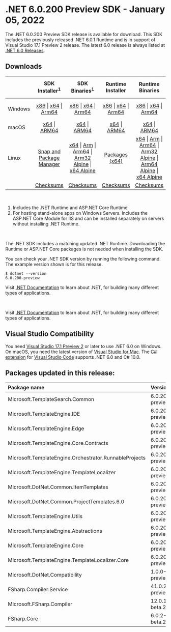 # .NET 6.0.200 Preview SDK - January 05, 2022

The .NET 6.0.200 Preview SDK release is available for download. This SDK includes the previously released .NET 6.0.1 Runtime and is in support of Visual Studio 17.1 Preview 2 release. The latest 6.0 release is always listed at [.NET 6.0 Releases](../README.md).


## Downloads

|           | SDK Installer<sup>1</sup>                        | SDK Binaries<sup>1</sup>                 | Runtime Installer                                        | Runtime Binaries                                 | ASP.NET Core Runtime           |Windows Desktop Runtime          |
| --------- | :------------------------------------------:     | :----------------------:                 | :---------------------------:                            | :-------------------------:                      | :-----------------:            | :-----------------:            |
| Windows   | [x86][dotnet-sdk-win-x86.exe] \| [x64][dotnet-sdk-win-x64.exe] \| [Arm64][dotnet-sdk-win-arm64.exe] | [x86][dotnet-sdk-win-x86.zip] \| [x64][dotnet-sdk-win-x64.zip] \|  [Arm64][dotnet-sdk-win-arm64.zip] | [x86][dotnet-runtime-win-x86.exe] \| [x64][dotnet-runtime-win-x64.exe] \| [Arm64][dotnet-runtime-win-arm64.exe] | [x86][dotnet-runtime-win-x86.zip] \| [x64][dotnet-runtime-win-x64.zip] \| [Arm64][dotnet-runtime-win-arm64.zip] | [x86][aspnetcore-runtime-win-x86.exe] \| [x64][aspnetcore-runtime-win-x64.exe] \|<br> [Hosting Bundle][dotnet-hosting-win.exe]<sup>2</sup> | [x86][windowsdesktop-runtime-win-x86.exe] \| [x64][windowsdesktop-runtime-win-x64.exe] \| [Arm64][windowsdesktop-runtime-win-arm64.exe] |
| macOS     | [x64][dotnet-sdk-osx-x64.pkg] \| [ARM64][dotnet-sdk-osx-arm64.pkg] | [x64][dotnet-sdk-osx-x64.tar.gz] \| [ARM64][dotnet-sdk-osx-arm64.tar.gz]  | [x64][dotnet-runtime-osx-x64.pkg] \| [ARM64][dotnet-runtime-osx-arm64.pkg] | [x64][dotnet-runtime-osx-x64.tar.gz] \| [ARM64][dotnet-runtime-osx-arm64.tar.gz]| [x64][aspnetcore-runtime-osx-x64.tar.gz] \| [ARM64][aspnetcore-runtime-osx-arm64.tar.gz] | - |<sup>1</sup>
| Linux     |  [Snap and Package Manager](../install-linux.md)  | [x64][dotnet-sdk-linux-x64.tar.gz] \| [Arm][dotnet-sdk-linux-arm.tar.gz]  \| [Arm64][dotnet-sdk-linux-arm64.tar.gz] \| [Arm32 Alpine][dotnet-sdk-linux-musl-arm.tar.gz]  \| [x64 Alpine][dotnet-sdk-linux-musl-x64.tar.gz] | [Packages (x64)][linux-packages] | [x64][dotnet-runtime-linux-x64.tar.gz] \| [Arm][dotnet-runtime-linux-arm.tar.gz] \| [Arm64][dotnet-runtime-linux-arm64.tar.gz] \| [Arm32 Alpine][dotnet-runtime-linux-musl-arm.tar.gz] \| [Arm64 Alpine][dotnet-runtime-linux-musl-arm64.tar.gz] \| [x64 Alpine][dotnet-runtime-linux-musl-x64.tar.gz]  | [x64][aspnetcore-runtime-linux-x64.tar.gz]<sup>1</sup>  \| [Arm][aspnetcore-runtime-linux-arm.tar.gz]<sup>1</sup> \| [Arm64][aspnetcore-runtime-linux-arm64.tar.gz]<sup>1</sup> \| [x64 Alpine][aspnetcore-runtime-linux-musl-x64.tar.gz] | - | <sup>1</sup> |
|  | [Checksums][checksums-sdk]                             | [Checksums][checksums-sdk]                                      | [Checksums][checksums-runtime]                             | [Checksums][checksums-runtime]  | [Checksums][checksums-runtime]  | [Checksums][checksums-runtime]

</br>

1. Includes the .NET Runtime and ASP.NET Core Runtime
2. For hosting stand-alone apps on Windows Servers. Includes the ASP.NET Core Module for IIS and can be installed separately on servers without installing .NET Runtime.

</br>

The .NET SDK includes a matching updated .NET Runtime. Downloading the Runtime or ASP.NET Core packages is not needed when installing the SDK.

You can check your .NET SDK version by running the following command. The example version shown is for this release.

```console
$ dotnet --version
6.0.200-preview
```
Visit [.NET Documentation](https://docs.microsoft.com/dotnet/core/) to learn about .NET, for building many different types of applications.

</br>

Visit [.NET Documentation](https://docs.microsoft.com/dotnet/core/) to learn about .NET, for building many different types of applications.


## Visual Studio Compatibility

You need [Visual Studio 17.1 Preview 2](https://visualstudio.microsoft.com) or later to use .NET 6.0 on Windows. On macOS, you need the latest version of [Visual Studio for Mac](https://visualstudio.microsoft.com/vs/mac/). The [C# extension](https://code.visualstudio.com/docs/languages/dotnet) for [Visual Studio Code](https://code.visualstudio.com/) supports .NET 6.0 and C# 10.0.


[blob-runtime]: https://dotnetcli.blob.core.windows.net/dotnet/Runtime/
[blob-sdk]: https://dotnetcli.blob.core.windows.net/dotnet/Sdk/
[release-notes]: https://github.com/dotnet/core/blob/main/release-notes/6.0/6.0.1/6.0.200-preview-sdk.md

[checksums-runtime]: https://dotnetcli.blob.core.windows.net/dotnet/checksums/6.0.1-sha.txt
[checksums-sdk]: https://dotnetcli.blob.core.windows.net/dotnet/checksums/6.0.1-sha.txt

[linux-install]: https://docs.microsoft.com/dotnet/core/install/linux
[linux-setup]: https://github.com/dotnet/core/blob/main/Documentation/linux-setup.md

[dotnet-blog]:  https://devblogs.microsoft.com/dotnet/announcing-net-6/
[aspnet-blog]: https://devblogs.microsoft.com/dotnet/announcing-asp-net-core-in-net-6/
[maui-blog]: https://devblogs.microsoft.com/dotnet/update-on-dotnet-maui/

[linux-packages]: ../install-linux.md

## Packages updated in this release:

Package name | Version
:----------- | :------------------
Microsoft.TemplateSearch.Common | 6.0.200-preview.21616.2.nupkg
Microsoft.TemplateEngine.IDE | 6.0.200-preview.21616.2.nupkg
Microsoft.TemplateEngine.Edge | 6.0.200-preview.21616.2.nupkg
Microsoft.TemplateEngine.Core.Contracts | 6.0.200-preview.21616.2.nupkg
Microsoft.TemplateEngine.Orchestrator.RunnableProjects | 6.0.200-preview.21616.2.nupkg
Microsoft.TemplateEngine.TemplateLocalizer | 6.0.200-preview.21616.2.nupkg
Microsoft.DotNet.Common.ItemTemplates | 6.0.200-preview.21616.2.nupkg
Microsoft.DotNet.Common.ProjectTemplates.6.0 | 6.0.200-preview.21616.2.nupkg
Microsoft.TemplateEngine.Utils | 6.0.200-preview.21616.2.nupkg
Microsoft.TemplateEngine.Abstractions | 6.0.200-preview.21616.2.nupkg
Microsoft.TemplateEngine.Core | 6.0.200-preview.21616.2.nupkg
Microsoft.TemplateEngine.TemplateLocalizer.Core | 6.0.200-preview.21616.2.nupkg
Microsoft.DotNet.Compatibility | 1.0.0-preview.21616.10.nupkg
FSharp.Compiler.Service | 41.0.2-preview.21610.1.nupkg
Microsoft.FSharp.Compiler | 12.0.1-beta.21610.1.nupkg
FSharp.Core | 6.0.2-beta.21610.1.nupkg




[//]: # ( Runtime 6.0.1)
[dotnet-runtime-linux-arm.tar.gz]: https://download.visualstudio.microsoft.com/download/pr/bdea32df-7ab8-47f5-8f8c-3de28d5771d0/c839293beeace695b6698debaedd345e/dotnet-runtime-6.0.1-linux-arm.tar.gz
[dotnet-runtime-linux-arm64.tar.gz]: https://download.visualstudio.microsoft.com/download/pr/002742a9-8107-4434-a208-863f07e09397/75884224d828a34b7c5f070df5213553/dotnet-runtime-6.0.1-linux-arm64.tar.gz
[dotnet-runtime-linux-musl-arm.tar.gz]: https://download.visualstudio.microsoft.com/download/pr/ec103bef-97f1-463f-b456-1dfe2473780b/5bbf354345896169c2bff2ec93e522b5/dotnet-runtime-6.0.1-linux-musl-arm.tar.gz
[dotnet-runtime-linux-musl-arm64.tar.gz]: https://download.visualstudio.microsoft.com/download/pr/90106452-a511-4dea-a51c-efe756434492/111563cc5d540a59dd0b6c74f5146ca8/dotnet-runtime-6.0.1-linux-musl-arm64.tar.gz
[dotnet-runtime-linux-musl-x64.tar.gz]: https://download.visualstudio.microsoft.com/download/pr/0bd52fac-c9ac-4403-a8a0-60cce7f6787d/90cc619f2797076a89e97f497fa8495c/dotnet-runtime-6.0.1-linux-musl-x64.tar.gz
[dotnet-runtime-linux-x64.tar.gz]: https://download.visualstudio.microsoft.com/download/pr/be8a513c-f3bb-4fbd-b382-6596cf0d67b5/968e205c44eabd205b8ea98be250b880/dotnet-runtime-6.0.1-linux-x64.tar.gz
[dotnet-runtime-osx-arm64.pkg]: https://download.visualstudio.microsoft.com/download/pr/51646583-741c-481e-b598-f13dc719cdf4/3adaa0faa24326fd7cc2265e957339bf/dotnet-runtime-6.0.1-osx-arm64.pkg
[dotnet-runtime-osx-arm64.tar.gz]: https://download.visualstudio.microsoft.com/download/pr/88d4eaf6-3e85-4f99-92d3-46b85e0d0289/e233ec478e24c415cbde0ff712148f03/dotnet-runtime-6.0.1-osx-arm64.tar.gz
[dotnet-runtime-osx-x64.pkg]: https://download.visualstudio.microsoft.com/download/pr/6824b342-4659-40a1-ab73-25dd43e5e225/e57b1bfa437cf152f2d7064246bfb653/dotnet-runtime-6.0.1-osx-x64.pkg
[dotnet-runtime-osx-x64.tar.gz]: https://download.visualstudio.microsoft.com/download/pr/56ae949c-f246-44e3-bdb3-a89847123ed2/d35135999651b78c0ef42b0e19cf06c0/dotnet-runtime-6.0.1-osx-x64.tar.gz
[dotnet-runtime-win-arm64.exe]: https://download.visualstudio.microsoft.com/download/pr/5523e915-f92b-421a-84a5-303831c56f38/d415141f5879c047878673eb69dfd5cd/dotnet-runtime-6.0.1-win-arm64.exe
[dotnet-runtime-win-arm64.zip]: https://download.visualstudio.microsoft.com/download/pr/6158fb62-88aa-4767-9c62-7c0b8cd778c1/5ede5da1545e5619a699d76eea3942fb/dotnet-runtime-6.0.1-win-arm64.zip
[dotnet-runtime-win-x64.exe]: https://download.visualstudio.microsoft.com/download/pr/df4372ca-82c8-4bfa-acf9-c49e27279e7e/6bddefd26964017ff520dc1443029e04/dotnet-runtime-6.0.1-win-x64.exe
[dotnet-runtime-win-x64.zip]: https://download.visualstudio.microsoft.com/download/pr/9347a0de-bc9f-455d-8224-2fdcdd4e92fe/83d5eeca56ad51922e47e8bd3880f738/dotnet-runtime-6.0.1-win-x64.zip
[dotnet-runtime-win-x86.exe]: https://download.visualstudio.microsoft.com/download/pr/a4583478-b841-4b42-8118-a40069a16ba7/402e04d30b6df8b9f0e191bbbf45a217/dotnet-runtime-6.0.1-win-x86.exe
[dotnet-runtime-win-x86.zip]: https://download.visualstudio.microsoft.com/download/pr/0c58583d-467f-423e-8271-46c86a7b5889/eab14c017492f514442ecb7d5df8b4a2/dotnet-runtime-6.0.1-win-x86.zip

[//]: # ( WindowsDesktop 6.0.1)
[windowsdesktop-runtime-win-arm64.exe]: https://download.visualstudio.microsoft.com/download/pr/f30c6083-6119-4a10-8b01-ded5d7dac269/00c6ada6ace3b0ff1b0468bc27d84129/windowsdesktop-runtime-6.0.1-win-arm64.exe
[windowsdesktop-runtime-win-x64.exe]: https://download.visualstudio.microsoft.com/download/pr/bf058765-6f71-4971-aee1-15229d8bfb3e/c3366e6b74bec066487cd643f915274d/windowsdesktop-runtime-6.0.1-win-x64.exe
[windowsdesktop-runtime-win-x86.exe]: https://download.visualstudio.microsoft.com/download/pr/7977218c-1a01-4b69-a8ec-9d9311a6de5b/4c74f995295be78a9ebe1d5fede8f7f3/windowsdesktop-runtime-6.0.1-win-x86.exe

[//]: # ( ASP 6.0.1)
[aspnetcore-runtime-linux-arm.tar.gz]: https://download.visualstudio.microsoft.com/download/pr/ff3b2714-0dee-4cf9-94ee-cb9f5ded285f/d6bfe8668428f9eb28acdf6b6f5a81bc/aspnetcore-runtime-6.0.1-linux-arm.tar.gz
[aspnetcore-runtime-linux-arm64.tar.gz]: https://download.visualstudio.microsoft.com/download/pr/01f8a4af-9d6c-40ff-b834-a1d73105a9d5/aba0525a8b8cb745ac70ecd671acf0e0/aspnetcore-runtime-6.0.1-linux-arm64.tar.gz
[aspnetcore-runtime-linux-musl-arm.tar.gz]: https://download.visualstudio.microsoft.com/download/pr/2f867681-deb8-4eab-bf1b-01a90afa2ef8/3c0b6aa2c5973b89a5e91fb2b627ae05/aspnetcore-runtime-6.0.1-linux-musl-arm.tar.gz
[aspnetcore-runtime-linux-musl-arm64.tar.gz]: https://download.visualstudio.microsoft.com/download/pr/9278d7dc-3cb7-4428-be20-56df885011b9/0ef3b37ed737cebccd3c5675e0d7b1ee/aspnetcore-runtime-6.0.1-linux-musl-arm64.tar.gz
[aspnetcore-runtime-linux-musl-x64.tar.gz]: https://download.visualstudio.microsoft.com/download/pr/f0f65ac3-3a10-45a0-950b-e6772ea3851b/cdbd4726e259f87d40f336cbc48a2493/aspnetcore-runtime-6.0.1-linux-musl-x64.tar.gz
[aspnetcore-runtime-linux-x64.tar.gz]: https://download.visualstudio.microsoft.com/download/pr/32230fb9-df1e-4b86-b009-12d889cbfa8a/f57a5d92327bb2936caac94bcf602c22/aspnetcore-runtime-6.0.1-linux-x64.tar.gz
[aspnetcore-runtime-osx-arm64.tar.gz]: https://download.visualstudio.microsoft.com/download/pr/1bfc1445-dc00-4bee-b63e-3752d6669cc6/7f04f913c40349a653b1b47e9133e11b/aspnetcore-runtime-6.0.1-osx-arm64.tar.gz
[aspnetcore-runtime-osx-x64.tar.gz]: https://download.visualstudio.microsoft.com/download/pr/0cd8b55e-7d7e-41c5-93f3-ebc7ffc18ddc/fd3c2698214d01e5b4b57d5d9b53b0e4/aspnetcore-runtime-6.0.1-osx-x64.tar.gz
[aspnetcore-runtime-win-arm64.zip]: https://download.visualstudio.microsoft.com/download/pr/7f88f691-c9bd-49a8-a273-2544550f817a/ee2371e7cf252b7bc6cfc44dc5462a69/aspnetcore-runtime-6.0.1-win-arm64.zip
[aspnetcore-runtime-win-x64.exe]: https://download.visualstudio.microsoft.com/download/pr/d526db30-5bfe-4c24-808c-4d8f5d2ba479/ae90c40bdefb2f1775d812ede8e84309/aspnetcore-runtime-6.0.1-win-x64.exe
[aspnetcore-runtime-win-x64.zip]: https://download.visualstudio.microsoft.com/download/pr/820770c3-1a48-4a4f-bde3-792c925fee63/f44564603cc0592e4a3f33205a0273ba/aspnetcore-runtime-6.0.1-win-x64.zip
[aspnetcore-runtime-win-x86.exe]: https://download.visualstudio.microsoft.com/download/pr/a706a729-c897-4e01-b51e-af8bf9c0183e/25d022b1b1976ab267ffd862d140dc20/aspnetcore-runtime-6.0.1-win-x86.exe
[aspnetcore-runtime-win-x86.zip]: https://download.visualstudio.microsoft.com/download/pr/c487f9aa-c73a-4f00-bf7b-51007e1688e2/2b9d173afdd59a81746be036f758a6d7/aspnetcore-runtime-6.0.1-win-x86.zip
[dotnet-hosting-win.exe]: https://download.visualstudio.microsoft.com/download/pr/b69fc347-c3c8-49bc-b452-dc89a1efdf7b/ebac64c8271dab3b9b1e87c72ef47374/dotnet-hosting-6.0.1-win.exe


[//]: # ( SDK 6.0.200-preview.21617.4)
[dotnet-sdk-linux-arm.tar.gz]: https://download.visualstudio.microsoft.com/download/pr/083fc9e1-89af-454d-a340-73451ec3d4ec/3aed2a115e9e4f615d283f393d34805c/dotnet-sdk-6.0.200-preview.21617.4-linux-arm.tar.gz
[dotnet-sdk-linux-arm64.tar.gz]: https://download.visualstudio.microsoft.com/download/pr/e8906268-b4d7-471e-9e71-3f2e948d29b5/6e7f23e067395a04ec0a7e91a4c0e200/dotnet-sdk-6.0.200-preview.21617.4-linux-arm64.tar.gz
[dotnet-sdk-linux-musl-arm.tar.gz]: https://download.visualstudio.microsoft.com/download/pr/63684e9b-9d68-4b62-b1b9-b574481005f0/bf259aeade785274246413fb994c9cb8/dotnet-sdk-6.0.200-preview.21617.4-linux-musl-arm.tar.gz
[dotnet-sdk-linux-musl-arm64.tar.gz]: https://download.visualstudio.microsoft.com/download/pr/3c984a46-4483-428c-b8cf-ce353ed1b5e9/6c53dbc67083457fce490c6b0838a803/dotnet-sdk-6.0.200-preview.21617.4-linux-musl-arm64.tar.gz
[dotnet-sdk-linux-musl-x64.tar.gz]: https://download.visualstudio.microsoft.com/download/pr/be72dba8-36b8-4116-814c-6b950e8c0120/89b60ebfc88804256f633a55c7f7d68e/dotnet-sdk-6.0.200-preview.21617.4-linux-musl-x64.tar.gz
[dotnet-sdk-linux-x64.tar.gz]: https://download.visualstudio.microsoft.com/download/pr/ba6e7ba1-0a4b-4fb8-8820-bda64f3f0413/7c3e0b8900189480fbc1957485a97579/dotnet-sdk-6.0.200-preview.21617.4-linux-x64.tar.gz
[dotnet-sdk-osx-arm64.pkg]: https://download.visualstudio.microsoft.com/download/pr/6166c365-010c-4659-bde3-9dd5af1a3e7e/3390d7712c9c1745f10369aaefca43ac/dotnet-sdk-6.0.200-preview.21617.4-osx-arm64.pkg
[dotnet-sdk-osx-arm64.tar.gz]: https://download.visualstudio.microsoft.com/download/pr/1c64d2e2-a846-4473-962f-90b32a011807/0d675eb5d2cd2f289252d76079c3336f/dotnet-sdk-6.0.200-preview.21617.4-osx-arm64.tar.gz
[dotnet-sdk-osx-x64.pkg]: https://download.visualstudio.microsoft.com/download/pr/0cc8cb15-f368-407f-abae-b5225ad537cd/1e28a6a45c37774b9f5f8e25706c434d/dotnet-sdk-6.0.200-preview.21617.4-osx-x64.pkg
[dotnet-sdk-osx-x64.tar.gz]: https://download.visualstudio.microsoft.com/download/pr/adde68a5-4a2f-481f-8268-0abe6c1bec6b/3248b81940bb3dd50c79629821056305/dotnet-sdk-6.0.200-preview.21617.4-osx-x64.tar.gz
[dotnet-sdk-win-arm64.exe]: https://download.visualstudio.microsoft.com/download/pr/b71aab44-3455-4d04-974e-c3b0b1194587/4230d0a47c282fa6536d9ff1f940d397/dotnet-sdk-6.0.200-preview.21617.4-win-arm64.exe
[dotnet-sdk-win-arm64.zip]: https://download.visualstudio.microsoft.com/download/pr/19b5a2ea-9df6-4a72-afbe-8b3530e76717/9bced1afc76c12849de4aef26f79faa9/dotnet-sdk-6.0.200-preview.21617.4-win-arm64.zip
[dotnet-sdk-win-x64.exe]: https://download.visualstudio.microsoft.com/download/pr/698ddd0c-09c3-496e-9dca-e49ec62a40fd/8c63df8ef75dd094b1f646745c6cb8a6/dotnet-sdk-6.0.200-preview.21617.4-win-x64.exe
[dotnet-sdk-win-x64.zip]: https://download.visualstudio.microsoft.com/download/pr/1ffc0607-b04b-4cc7-9c48-6020c5e8c802/bc9dd18a80704e901d632cdd45e44c11/dotnet-sdk-6.0.200-preview.21617.4-win-x64.zip
[dotnet-sdk-win-x86.exe]: https://download.visualstudio.microsoft.com/download/pr/35a82b53-8832-453e-bd44-e2973436af46/e61182f069c5bfe0f83a3744d22c9981/dotnet-sdk-6.0.200-preview.21617.4-win-x86.exe
[dotnet-sdk-win-x86.zip]: https://download.visualstudio.microsoft.com/download/pr/1d6dcd5e-02bd-4b9c-851e-f819f1a6c848/47947316ce8ae43a56a738314d2baa87/dotnet-sdk-6.0.200-preview.21617.4-win-x86.zip


